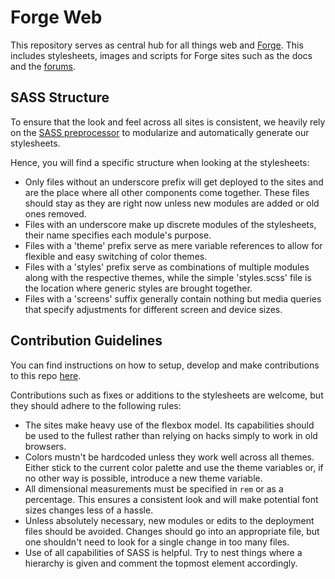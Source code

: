 Forge Web
=========

This repository serves as central hub for all things web and [Forge](https://github.com/MinecraftForge/MinecraftForge/). This includes stylesheets, images and scripts for Forge sites such as the docs and the [forums](https://minecraftforge.net/).

SASS Structure
--------------
To ensure that the look and feel across all sites is consistent, we heavily rely on the [SASS preprocessor](http://sass-lang.com/) to modularize and automatically generate our stylesheets.

Hence, you will find a specific structure when looking at the stylesheets:

  - Only files without an underscore prefix will get deployed to the sites and are the place where all other components come together. These files should stay as they are right now unless new modules are added or old ones removed.
  - Files with an underscore make up discrete modules of the stylesheets, their name specifies each module's purpose.
  - Files with a 'theme' prefix serve as mere variable references to allow for flexible and easy switching of color themes.
  - Files with a 'styles' prefix serve as combinations of multiple modules along with the respective themes, while the simple 'styles.scss' file is the location where generic styles are brought together.
  - Files with a 'screens' suffix generally contain nothing but media queries that specify adjustments for different screen and device sizes.

Contribution Guidelines
-----------------------
You can find instructions on how to setup, develop and make contributions to this repo [here](Instructions.md).

Contributions such as fixes or additions to the stylesheets are welcome, but they should adhere to the following rules:

  - The sites make heavy use of the flexbox model. Its capabilities should be used to the fullest rather than relying on hacks simply to work in old browsers.
  - Colors mustn't be hardcoded unless they work well across all themes. Either stick to the current color palette and use the theme variables or, if no other way is possible, introduce a new theme variable.
  - All dimensional measurements must be specified in `rem` or as a percentage. This ensures a consistent look and will make potential font sizes changes less of a hassle.
  - Unless absolutely necessary, new modules or edits to the deployment files should be avoided. Changes should go into an appropriate file, but one shouldn't need to look for a single change in too many files.
  - Use of all capabilities of SASS is helpful. Try to nest things where a hierarchy is given and comment the topmost element accordingly.